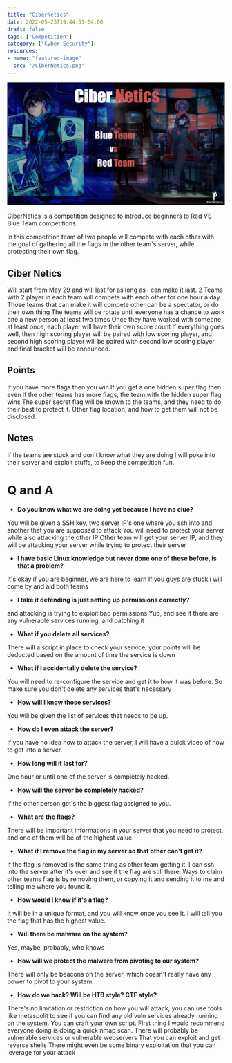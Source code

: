 ```yaml
---
title: "CiberNetics"
date: 2022-05-23T19:44:51-04:00
draft: false
tags: ["Competition"]
category: ["Cyber Security"]
resources:
- name: "featured-image"
  src: "/CiberNetics.png"
---
```



![](/CiberNetics.png)

CiberNetics is a competition designed to introduce beginners to Red VS Blue Team competitions.

In this competition team of two people will compete with each other with the goal of gathering 
all the flags in the other team's server, while protecting their own flag. 

## Ciber Netics

Will start from May 29 and will last for as long as I can make it last.
2 Teams with 2 player in each team will compete with each other for one hour a day.
Those teams that can make it will compete other can be a spectator, or do their own thing
The teams will be rotate until everyone has a chance to work one a new person at least two times
Once they have worked with someone at least once, each player will have their own score count
If everything goes well, then high scoring player will be paired with low scoring player, and second high scoring player will be paired with second low scoring player and final bracket will be announced.

## Points

If you have more flags then you win
If you get a one hidden super flag then even if the other teams has more flags, the team with the hidden super flag wins
The super secret flag will be known to the teams, and they need to do their best to protect it. Other flag location, and how to get them will not be disclosed.

## Notes

If the teams are stuck and don't know what they are doing I will poke into their server and exploit stuffs, to keep the competition fun.

# Q and A 

* **Do you know what we are doing yet because I have no clue?**

You will be given a SSH key, two server IP's one where you ssh into
and another that you are supposed to attack
You will need to protect your server while also attacking the other IP
Other team will get your server IP, and they will be attacking your server while trying to protect their server

* **I have basic Linux knowledge but never done one of these before, is that a problem?**

It's okay if you are beginner, we are here to learn
If you guys are stuck i will come by and aid both teams 

* **I take it defending is just setting up permissions correctly?**

and attacking is trying to exploit bad permissions
Yup, and see if there are any vulnerable services running, and patching it

* **What if you delete all services?**

There will a script in place to check your service, your points will be deducted based on the amount of time the service is down

* **What if I accidentally delete the service?**

You will need to re-configure the service and get it to how it was before.
So make sure you don't delete any services that's necessary

* **How will I know those services?**

You will be given the list of services that needs to be up.

* **How do I even attack the server?**

If you have no idea how to attack the server, I will have a quick video of how to get into a server.

* **How long will it last for?**

One hour or until one of the server is completely hacked.

* **How will the server be completely hacked?**

If the other person get's the biggest flag assigned to you.

* **What are the flags?**

There will be important informations in your server that you need to protect, and one of them will be of the highest value. 

* **What if I remove the flag in my server so that other can't get it?**

If the flag is removed is the same thing as other team getting it.
I can ssh into the server after it's over and see if the flag are still there.
Ways to claim other teams flag is by removing them, or copying it and sending it to me and telling me where you found it.

* **How would I know if it's a flag?**

It will be in a unique format, and you will know once you see it.
I will tell you the flag that has the highest value.

* **Will there be malware on the system?**

Yes, maybe, probably, who knows 

* **How will we protect the malware from pivoting to our system?**

There will only be beacons on the server, which doesn't really have any power to pivot to your system. 

* **How do we hack? Will be HTB style? CTF style?**

There's no limitation or restriction on how you will attack, you can use tools like metaspolit to see if you can find any old vuln services already running on the system.
You can craft your own script.
First thing I would recommend everyone doing is doing a quick nmap scan.
There will probably be vulnerable services or vulnerable webservers
That you can exploit and get reverse shells
There might even be some binary exploitation that you can leverage for your attack

